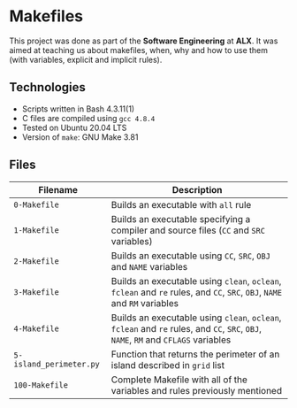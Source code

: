 # Makefiles

This project was done as part of the **Software Engineering** at **ALX**. It was aimed at teaching us about makefiles, when, why and how to use them (with variables, explicit and implicit rules).

## Technologies
* Scripts written in Bash 4.3.11(1)
* C files are compiled using `gcc 4.8.4`
* Tested on Ubuntu 20.04 LTS
* Version of `make`: GNU Make 3.81

## Files

| Filename | Description |
| -------- | ----------- |
| `0-Makefile` | Builds an executable with `all` rule |
| `1-Makefile` | Builds an executable specifying a compiler and source files (`CC` and `SRC` variables) |
| `2-Makefile` | Builds an executable using `CC`, `SRC`, `OBJ` and `NAME` variables |
| `3-Makefile` | Builds an executable using `clean`, `oclean`, `fclean` and `re` rules, and `CC`, `SRC`, `OBJ`, `NAME` and `RM` variables |
| `4-Makefile` | Builds an executable using `clean`, `oclean`, `fclean` and `re` rules, and `CC`, `SRC`, `OBJ`, `NAME`, `RM` and `CFLAGS` variables  |
| `5-island_perimeter.py` | Function that returns the perimeter of an island described in `grid` list |
| `100-Makefile` | Complete Makefile with all of the variables and rules previously mentioned |

